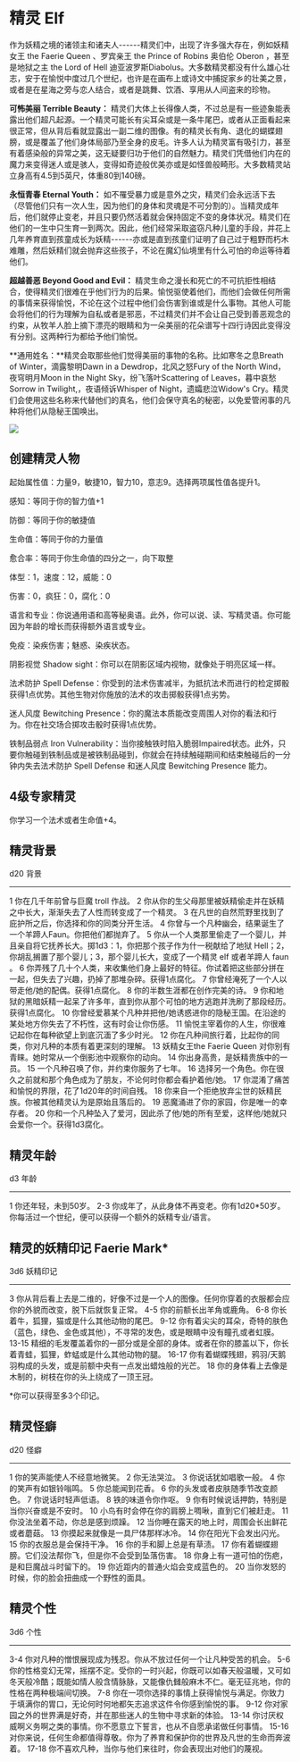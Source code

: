 # 精灵 Elf

作为妖精之境的诸领主和诸夫人------精灵们中，出现了许多强大存在，例如妖精女王
the Faerie Queen 、罗宾亲王 the Prince of Robins 奥伯伦 Oberon
，甚至是地狱之主 the Lord of Hell
迪亚波罗斯Diabolus。大多数精灵都没有什么雄心壮志，安于在愉悦中度过几个世纪，也许是在画布上或诗文中捕捉家乡的壮美之景，或者是在星海之旁与恋人结合，或者是跳舞、饮酒、享用从人间盗来的珍物。

**可怖美丽 Terrible Beauty：**
精灵们大体上长得像人类，不过总是有一些迹象能表露出他们超凡起源。一个精灵可能长有尖耳朵或是一条牛尾巴，或者从正面看起来很正常，但从背后看就显露出一副二维的图像。有的精灵长有角、退化的蝴蝶翅膀，或是覆盖了他们身体局部乃至全身的皮毛。许多人认为精灵富有吸引力，甚至有着感染般的异常之美，这无疑要归功于他们的自然魅力。精灵们凭借他们内在的魔力来变得迷人或是骇人，变得如奇迹般优美亦或是如怪兽般畸形。大多数精灵站立身高有4.5到5英尺，体重80到140磅。

**永恒青春 Eternal Youth：**
如不罹受暴力或是意外之灾，精灵们会永远活下去（尽管他们只有一次人生，因为他们的身体和灵魂是不可分割的）。当精灵成年后，他们就停止变老，并且只要仍然活着就会保持固定不变的身体状况。精灵们在他们的一生中只生育一到两次。因此，他们经常采取盗窃凡种儿童的手段，并花上几年养育直到孩童成长为妖精------亦或是直到孩童们证明了自己过于粗野而朽木难雕，然后妖精们就会抛弃这些孩子，不论在魔幻仙境里有什么可怕的命运等待着他们。

**超越善恶 Beyond Good and Evil：**
精灵生命之漫长和死亡的不可抗拒性相结合，使得精灵们很难在乎他们行为的后果。愉悦驱使着他们，而他们会做任何所需的事情来获得愉悦，不论在这个过程中他们会伤害到谁或是什么事物。其他人可能会将他们的行为理解为自私或者是邪恶，不过精灵们并不会让自己受到善恶观念的约束，从牧羊人脸上摘下漂亮的眼睛和为一朵美丽的花朵谱写十四行诗因此变得没有分别。这两种行为都给予他们愉悦。

**通用姓名：**精灵会取那些他们觉得美丽的事物的名称。比如寒冬之息Breath
of Winter，滴露黎明Dawn in a Dewdrop，北风之怒Fury of the North
Wind，夜穹明月Moon in the Night Sky，纷飞落叶Scattering of
Leaves，暮中哀愁Sorrow in Twilight,，夜语倾诉Whisper of
Night，遗孀悲泣Widow's
Cry。精灵们会使用这些名称来代替他们的真名，他们会保守真名的秘密，以免爱管闲事的凡种将他们从隐秘王国唤出。

![](https://sdlpic.oss-cn-beijing.aliyuncs.com/pic/elf.PNG)

## 创建精灵人物

起始属性值：力量9，敏捷10，智力10，意志9。选择两项属性值各提升1。

感知：等同于你的智力值+1

防御：等同于你的敏捷值

生命值：等同于你的力量值

愈合率：等同于你生命值的四分之一，向下取整

体型：1，速度：12，威能：0

伤害：0，疯狂：0，腐化：0

语言和专业：你说通用语和高等秘奥语。此外，你可以说、读、写精灵语。你可能因为年龄的增长而获得额外语言或专业。

免疫：染疾伤害；魅惑、染疾状态。

阴影视觉 Shadow sight：你可以在阴影区域内视物，就像处于明亮区域一样。

法术防护 Spell
Defense：你受到的法术伤害减半，为抵抗法术而进行的检定掷骰获得1点优势。其他生物对你施放的法术的攻击掷骰获得1点劣势。

迷人风度 Bewitching
Presence：你的魔法本质能改变周围人对你的看法和行为。你在社交场合掷攻击骰时获得1点优势。

铁制品弱点 Iron
Vulnerability：当你接触铁时陷入脆弱Impaired状态。此外，只要你触碰到铁制品或是被铁制品碰到，你就会在持续触碰期间和结束触碰后的一分钟内失去法术防护
Spell Defense 和迷人风度 Bewitching Presence 能力。

## 4级专家精灵

你学习一个法术或者生命值+4。

## 精灵背景

  d20   背景
  ----- ----------------------------------------------------------------------------------------------------------------------------------------------------------------------------------------
  1     你在几千年前曾与巨魔 troll 作战。
  2     你从你的生父母那里被妖精偷走并在妖精之中长大，渐渐失去了人性而转变成了一个精灵。
  3     在凡世的自然荒野里找到了庇护所之后，你选择和你的同类分开生活。
  4     你曾与一个凡种幽会，结果诞生了一个羊蹄人Faun。你把他们都抛弃了。
  5     你从一个人类那里偷走了一个婴儿，并且亲自将它抚养长大。掷1d3：1，你把那个孩子作为什一税献给了地狱 Hell；2，你胡乱搁置了那个婴儿；3，那个婴儿长大，变成了一个精灵 elf 或者羊蹄人 faun 。
  6     你弄残了几十个人类，来收集他们身上最好的特征。你试着把这些部分拼在一起，但失去了兴趣，扔掉了那堆杂碎。获得1点腐化。
  7     你曾经淹死了一个人以带走他/她的配偶。获得1点腐化。
  8     你的半数生涯都在创作完美的诗。
  9     你和地狱的黑暗妖精一起呆了许多年，直到你从那个可怕的地方逃跑并洗刷了那段经历。获得1点腐化。
  10    你曾经爱慕某个凡种并把他/她诱惑进你的隐秘王国。在沿途的某处地方你失去了不朽性，这有时会让你伤感。
  11    愉悦主宰着你的人生，你很难记起你在每种欲望上到底沉湎了多少时光。
  12    你在凡种间旅行着，比起你的同类，你对凡种的本质有着更深刻的理解。
  13    妖精女王the Faerie Queen 对你别有青睐。她时常从一个倒影池中观察你的动向。
  14    你出身高贵，是妖精贵族中的一员。
  15    一个凡种召唤了你，并约束你服务了七年。
  16    选择另一个角色。你在很久之前就和那个角色成为了朋友，不论何时你都会看护着他/她。
  17    你混淆了痛苦和愉悦的界限，花了1d20年的时间自残。
  18    你来自一个拒绝放弃尘世的妖精民族。你被其他精灵认为是原始且落后的。
  19    恶魔涌进了你的家园，你是唯一的幸存者。
  20    你和一个凡种坠入了爱河，因此杀了他/她的所有至爱，这样他/她就只会爱你一个。获得1d3腐化。

## 精灵年龄

  d3    年龄
  ----- ---------------------------------------------------------------------------------------------------
  1     你还年轻，未到50岁。
  2-3   你成年了，从此身体不再变老。你有1d20\*50岁。你每活过一个世纪，便可以获得一个额外的妖精专业/语言。

## 精灵的妖精印记 Faerie Mark\*

  3d6     妖精印记
  ------- ------------------------------------------------------------------------------------------------------------
  3       你从背后看上去是二维的，好像不过是一个人的图像。任何你穿着的衣服都会应你的外貌而改变，脱下后就恢复正常。
  4-5     你的前额长出羊角或鹿角。
  6-8     你长着牛，狐狸，猫或是什么其他动物的尾巴。
  9-12    你有着尖尖的耳朵，奇特的肤色（蓝色，绿色、金色或其他），不寻常的发色，或是眼睛中没有瞳孔或者虹膜。
  13-15   精细的毛发覆盖着你的一部分或是全部的身体。或者在你的膝盖以下，你长着青蛙，狐狸，蚱蜢或是什么其他动物的腿。
  16-17   你有着蝴蝶残翅，鸦羽/天鹅羽构成的头发，或是前额中央有一点发出蜡烛般的光芒。
  18      你的身体看上去像是木制的，树枝在你的头上绕成了一顶王冠。

\*你可以获得至多3个印记。

## 精灵怪癖

  d20   怪癖
  ----- ----------------------------------------------------------
  1     你的笑声能使人不经意地微笑。
  2     你无法哭泣。
  3     你说话犹如唱歌一般。
  4     你的笑声有如银铃嗡鸣。
  5     你总能闻到花香。
  6     你的头发或者皮肤随季节改变颜色。
  7     你说话时轻声低语。
  8     铁的味道令你作呕。
  9     你有时候说话押韵，特别是当你兴奋或是不安时。
  10    小鸟有时会停在你的肩膀上啁啾，直到它们被赶走。
  11    你没法坐着不动，你总是感到烦躁。
  12    当你睡在露天的地上时，周围会长出鲜花或者蘑菇。
  13    你摸起来就像是一具尸体那样冰冷。
  14    你在阳光下会发出闪光。
  15    你的衣服总是会保持干净。
  16    你的手和脚上总是有草渍。
  17    你有着蝴蝶翅膀。它们没法帮你飞，但是你不会受到坠落伤害。
  18    你身上有一道可怕的伤疤，是和巨魔战斗时留下的。
  19    你近距内的普通火焰会变成蓝色的。
  20    当你发怒的时候，你的脸会扭曲成一个野性的面具。

## 精灵个性

  3d6     个性
  ------- ------------------------------------------------------------------------------------------------------------------------------------------------------------------------
  3-4     你对凡种的憎恨展现成为残忍。你从不放过任何一个让凡种受苦的机会。
  5-6     你的性格变幻无常，摇摆不定。受你的一时兴起，你既可以如春天般温暖，又可如冬天般冷酷；既能如情人般含情脉脉，又能像仇雠般麻木不仁。毫无征兆地，你的性格在两种极端间切换。
  7-8     你在一项你选择的事情上获得愉悦与满足。你致力于填满你的胃口，无论何时何地都矢志追求这件令你感到愉悦的事。
  9-12    你对家园之外的世界满是好奇，并在那些迷人的生物中寻求新的体验。
  13-14   你讨厌权威啊义务啊之类的事情。你不愿意立下誓言，也从不自愿承诺做任何事情。
  15-16   对你来说，任何生命都值得尊敬。你为了养育和保护你的世界及凡世的生命而奔波着。
  17-18   你不喜欢凡种，当你与他们来往时，你会表现出对他们的蔑视。
